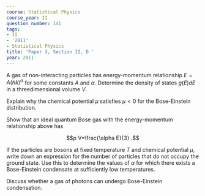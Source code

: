 ```yaml
---
course: Statistical Physics
course_year: II
question_number: 141
tags:
- II
- '2011'
- Statistical Physics
title: 'Paper 3, Section II, D '
year: 2011
---
```




A gas of non-interacting particles has energy-momentum relationship $E=A(\hbar k)^{\alpha}$ for some constants $A$ and $\alpha$. Determine the density of states $g(E) d E$ in a threedimensional volume $V$.

Explain why the chemical potential $\mu$ satisfies $\mu<0$ for the Bose-Einstein distribution.

Show that an ideal quantum Bose gas with the energy-momentum relationship above has

$$p V=\frac{\alpha E}{3} .$$

If the particles are bosons at fixed temperature $T$ and chemical potential $\mu$, write down an expression for the number of particles that do not occupy the ground state. Use this to determine the values of $\alpha$ for which there exists a Bose-Einstein condensate at sufficiently low temperatures.

Discuss whether a gas of photons can undergo Bose-Einstein condensation.